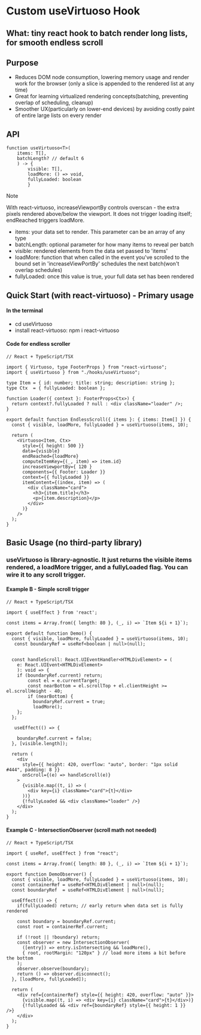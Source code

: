 # Custom useVirtuoso Hook

## What: tiny react hook to batch render long lists, for smooth endless scroll

## Purpose 
- Reduces DOM node consumption, lowering memory usage and render work for the browser (only a slice is appended to the rendered list at any time)
- Great for learning virtualized rendering concepts(batching, preventing overlap of scheduling, cleanup)
- Smoother UX(particularly on lower-end devices) by avoiding costly paint of entire large lists on every render

## API 

```
function useVirtuoso<T>(
    items: T[], 
    batchLength? // default 6
    ) -> { 
        visible: T[], 
        loadMore: () => void, 
        fullyLoaded: boolean 
        }
```
>[!NOTE] 
>With react-virtuoso, increaseViewportBy controls overscan - the extra pixels rendered above/below the viewport. 
>It does not trigger loading itself; endReached triggers loadMore.


- items: your data set to render. This parameter can be an array of any type
- batchLength: optional parameter for how many items to reveal per batch
- visible: rendered elements from the data set passed to 'items'
- loadMore: function that when called in the event you've scrolled to the bound set in 'increaseViewPortBy' 
schedules the next batch(won't overlap schedules)
- fullyLoaded: once this value is true, your full data set has been rendered

## Quick Start (with react-virtuoso) - Primary usage

#### In the terminal
- cd useVirtuoso
- install react-virtuoso: npm i react-virtuoso

#### Code for endless scroller
```
// React + TypeScript/TSX

import { Virtuoso, type FooterProps } from "react-virtuoso";
import { useVirtuoso } from "./hooks/useVirtuoso";

type Item = { id: number; title: string; description: string };
type Ctx  = { fullyLoaded: boolean };

function Loader({ context }: FooterProps<Ctx>) {
  return context?.fullyLoaded ? null : <div className="loader" />;
}

export default function EndlessScroll({ items }: { items: Item[] }) {
  const { visible, loadMore, fullyLoaded } = useVirtuoso(items, 10);

  return (
    <Virtuoso<Item, Ctx>
      style={{ height: 500 }}
      data={visible}
      endReached={loadMore}
      computeItemKey={(_, item) => item.id}
      increaseViewportBy={ 120 }
      components={{ Footer: Loader }}
      context={{ fullyLoaded }}
      itemContent={(index, item) => (
        <div className="card">
          <h3>{item.title}</h3>
          <p>{item.description}</p>
        </div>
      )}
    />
  );
}

```

## Basic Usage (no third-party library)

### useVirtuoso is library-agnostic. It just returns the visible items rendered, a loadMore trigger, and a fullyLoaded flag. You can wire it to any scroll trigger.

#### Example B - Simple scroll trigger
```
// React + TypeScript/TSX

import { useEffect } from 'react';

const items = Array.from({ length: 80 }, (_, i) => `Item ${i + 1}`);

export default function Demo() {
  const { visible, loadMore, fullyLoaded } = useVirtuoso(items, 10);
   const boundaryRef = useRef<boolean | null>(null);


  const handleScroll: React.UIEventHandler<HTMLDivElement> = (
    e: React.UIEvent<HTMLDivElement>
    ): void => {
    if (boundaryRef.current) return;
        const el = e.currentTarget;
        const nearBottom = el.scrollTop + el.clientHeight >= el.scrollHeight - 40;
        if (nearBottom) {
          boundaryRef.current = true;
          loadMore();
    };
  };

   useEffect(() => {

    boundaryRef.current = false;
  }, [visible.length]);

  return (
    <div
      style={{ height: 420, overflow: "auto", border: "1px solid #444", padding: 8 }}
      onScroll={(e) => handleScroll(e)}
    >
      {visible.map((t, i) => (
        <div key={i} className="card">{t}</div>
      ))}
      {!fullyLoaded && <div className="loader" />}
    </div>
  );
}

```

#### Example C - IntersectionObserver (scroll math not needed)

```
// React + TypeScript/TSX

import { useRef, useEffect } from "react";

const items = Array.from({ length: 80 }, (_, i) => `Item ${i + 1}`);

export function DemoObserver() {
  const { visible, loadMore, fullyLoaded } = useVirtuoso(items, 10);
  const containerRef = useRef<HTMLDivElement | null>(null);
  const boundaryRef  = useRef<HTMLDivElement | null>(null);

  useEffect(() => {
    if(fullyLoaded) return; // early return when data set is fully rendered

    const boundary = boundaryRef.current;
    const root = containerRef.current;

    if (!root || !boundary) return;
    const observer = new IntersectionObserver(
      ([entry]) => entry.isIntersecting && loadMore(),
      { root, rootMargin: "120px" } // load more items a bit before the bottom
    );
    observer.observe(boundary);
    return () => observer.disconnect();
  }, [loadMore, fullyLoaded]);

  return (
    <div ref={containerRef} style={{ height: 420, overflow: "auto" }}>
      {visible.map((t, i) => <div key={i} className="card">{t}</div>)}
      {!fullyLoaded && <div ref={boundaryRef} style={{ height: 1 }} />}
    </div>
  );
}

```



